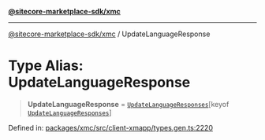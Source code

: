 [**@sitecore-marketplace-sdk/xmc**](../README.md)

***

[@sitecore-marketplace-sdk/xmc](../README.md) / UpdateLanguageResponse

# Type Alias: UpdateLanguageResponse

> **UpdateLanguageResponse** = [`UpdateLanguageResponses`](UpdateLanguageResponses.md)\[keyof [`UpdateLanguageResponses`](UpdateLanguageResponses.md)\]

Defined in: [packages/xmc/src/client-xmapp/types.gen.ts:2220](https://github.com/Sitecore/sitecore-marketplace-sdk/blob/af886e6134b8d1079ef5b8ef70b7eb2f1d9c8aeb/packages/xmc/src/client-xmapp/types.gen.ts#L2220)
